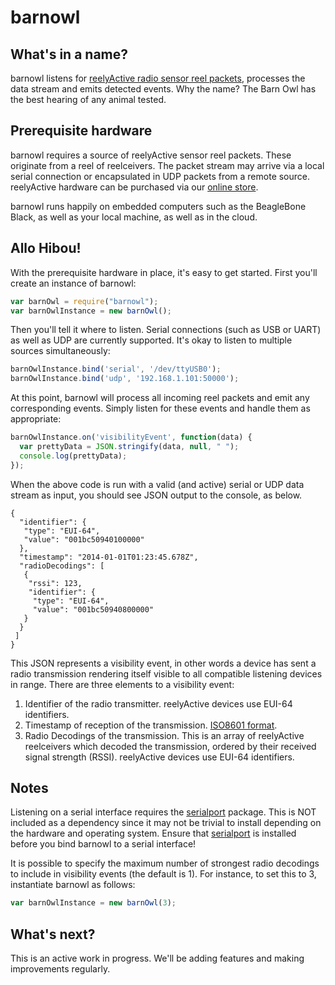 barnowl
=======

What's in a name?
-----------------

barnowl listens for [reelyActive radio sensor reel packets](http://reelyactive.com/corporate/technology.htm), processes the data stream and emits detected events.  Why the name?  The Barn Owl has the best hearing of any animal tested.

Prerequisite hardware
---------------------

barnowl requires a source of reelyActive sensor reel packets.  These originate from a reel of reelceivers.  The packet stream may arrive via a local serial connection or encapsulated in UDP packets from a remote source.  reelyActive hardware can be purchased via our [online store](http://shop.reelyactive.com).

barnowl runs happily on embedded computers such as the BeagleBone Black, as well as your local machine, as well as in the cloud.

Allo Hibou!
-----------

With the prerequisite hardware in place, it's easy to get started.  First you'll create an instance of barnowl:

```javascript
var barnOwl = require("barnowl");
var barnOwlInstance = new barnOwl();
```

Then you'll tell it where to listen.  Serial connections (such as USB or UART) as well as UDP are currently supported.  It's okay to listen to multiple sources simultaneously:

```javascript
barnOwlInstance.bind('serial', '/dev/ttyUSB0');
barnOwlInstance.bind('udp', '192.168.1.101:50000');
```

At this point, barnowl will process all incoming reel packets and emit any corresponding events.  Simply listen for these events and handle them as appropriate:

```javascript
barnOwlInstance.on('visibilityEvent', function(data) {
  var prettyData = JSON.stringify(data, null, " ");
  console.log(prettyData);
});
```

When the above code is run with a valid (and active) serial or UDP data stream as input, you should see JSON output to the console, as below.

    {
      "identifier": {
       "type": "EUI-64",
       "value": "001bc50940100000"
      },
      "timestamp": "2014-01-01T01:23:45.678Z",
      "radioDecodings": [
       {
        "rssi": 123,
        "identifier": {
         "type": "EUI-64",
         "value": "001bc50940800000"
       }
      }
     ]
    }

This JSON represents a visibility event, in other words a device has sent a radio transmission rendering itself visible to all compatible listening devices in range.  There are three elements to a visibility event:

1.  Identifier of the radio transmitter.  reelyActive devices use EUI-64 identifiers.
2.  Timestamp of reception of the transmission.  [ISO8601 format](http://en.wikipedia.org/wiki/ISO_8601).
3.  Radio Decodings of the transmission.  This is an array of reelyActive reelceivers which decoded the transmission, ordered by their received signal strength (RSSI).  reelyActive devices use EUI-64 identifiers.

Notes
-----

Listening on a serial interface requires the [serialport](https://github.com/voodootikigod/node-serialport) package.  This is NOT included as a dependency since it may not be trivial to install depending on the hardware and operating system.  Ensure that [serialport](https://github.com/voodootikigod/node-serialport) is installed before you bind barnowl to a serial interface!

It is possible to specify the maximum number of strongest radio decodings to include in visibility events (the default is 1).  For instance, to set this to 3, instantiate barnowl as follows:

```javascript
var barnOwlInstance = new barnOwl(3);
```


What's next?
------------

This is an active work in progress.  We'll be adding features and making improvements regularly.
